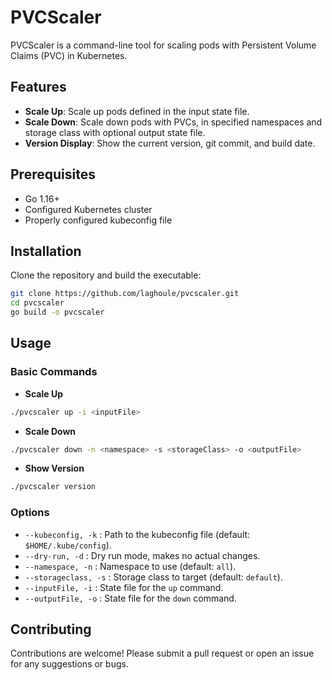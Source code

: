 # PVCScaler

PVCScaler is a command-line tool for scaling pods with Persistent Volume Claims (PVC) in Kubernetes.

## Features

- **Scale Up**: Scale up pods defined in the input state file.
- **Scale Down**: Scale down pods with PVCs, in specified namespaces and storage class with optional output state file.
- **Version Display**: Show the current version, git commit, and build date.

## Prerequisites

- Go 1.16+
- Configured Kubernetes cluster
- Properly configured kubeconfig file

## Installation

Clone the repository and build the executable:

```bash
git clone https://github.com/laghoule/pvcscaler.git 
cd pvcscaler 
go build -o pvcscaler
```

## Usage

### Basic Commands

- **Scale Up**

```bash
./pvcscaler up -i <inputFile>
```

- **Scale Down**

```bash
./pvcscaler down -n <namespace> -s <storageClass> -o <outputFile>
```

- **Show Version**

```bash
./pvcscaler version
```

### Options

- `--kubeconfig, -k` : Path to the kubeconfig file (default: `$HOME/.kube/config`).
- `--dry-run, -d` : Dry run mode, makes no actual changes.
- `--namespace, -n` : Namespace to use (default: `all`).
- `--storageclass, -s` : Storage class to target (default: `default`).
- `--inputFile, -i` : State file for the `up` command.
- `--outputFile, -o` : State file for the `down` command.

## Contributing

Contributions are welcome! Please submit a pull request or open an issue for any suggestions or bugs.
